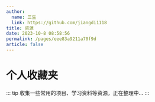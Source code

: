 ```yaml
---
author: 
  name: 三生
  link: https://github.com/jiangdi1118
title: 资源
date: 2023-10-8 08:58:56
permalink: /pages/eee83a9211a70f9d
article: false
---
```

# 个人收藏夹

::: tip
收集一些常用的项目、学习资料等资源，正在整理中...
:::

